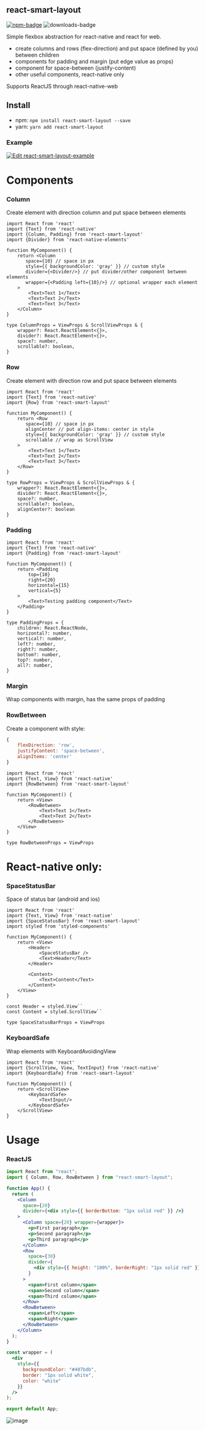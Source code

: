 
## react-smart-layout 
[![npm-badge]][npm-url] ![downloads-badge]

[npm-badge]: https://img.shields.io/npm/v/react-smart-layout
[npm-url]: https://www.npmjs.com/package/react-smart-layout
[downloads-badge]: https://img.shields.io/npm/dt/react-smart-layout?color=orange

Simple flexbox abstraction for react-native and react for web.

- create columns and rows (flex-direction) and put space (defined by you) between children
- components for padding and margin (put edge value as props)
- component for space-between (justify-content)
- other useful components, react-native only

Supports ReactJS through react-native-web

## Install

- npm: `npm install react-smart-layout --save`
- yarn: `yarn add react-smart-layout`

### Example

[![Edit react-smart-layout-example](https://codesandbox.io/static/img/play-codesandbox.svg)](https://codesandbox.io/s/react-smart-layout-example-xx376?fontsize=14&hidenavigation=1&theme=dark)

# Components

### Column

Create element with direction column and put space between elements

```tsx
import React from 'react'
import {Text} from 'react-native'
import {Column, Padding} from 'react-smart-layout'
import {Divider} from 'react-native-elements'

function MyComponent() {
    return <Column
       space={10} // space in px
       style={{ backgroundColor: 'gray' }} // custom style
       divider={<Divider/>} // put divider/other component between elements
       wrapper={<Padding left={10}/>} // optional wrapper each element
    >
        <Text>Text 1</Text>
        <Text>Text 2</Text>
        <Text>Text 3</Text>
    </Column>
}

type ColumnProps = ViewProps & ScrollViewProps & {
    wrapper?: React.ReactElement<{}>,
    divider?: React.ReactElement<{}>,
    space?: number,
    scrollable?: boolean,
}

```

### Row

Create element with direction row and put space between elements

```tsx
import React from 'react'
import {Text} from 'react-native'
import {Row} from 'react-smart-layout'

function MyComponent() {
    return <Row
       space={10} // space in px
       alignCenter // put align-items: center in style
       style={{ backgroundColor: 'gray' }} // custom style
       scrollable // wrap as ScrollView
    >
        <Text>Text 1</Text>
        <Text>Text 2</Text>
        <Text>Text 3</Text>
    </Row>
}

type RowProps = ViewProps & ScrollViewProps & {
    wrapper?: React.ReactElement<{}>,
    divider?: React.ReactElement<{}>,
    space?: number,
    scrollable?: boolean,
    alignCenter?: boolean
}

```

### Padding

```tsx
import React from 'react'
import {Text} from 'react-native'
import {Padding} from 'react-smart-layout'

function MyComponent() {
    return <Padding
        top={10}
        right={20}
        horizontal={15}
        vertical={5}
    >
        <Text>Testing padding component</Text>
    </Padding>
}

type PaddingProps = {
    children: React.ReactNode,
    horizontal?: number,
    vertical?: number,
    left?: number,
    right?: number,
    bottom?: number,
    top?: number,
    all?: number,
}
```

### Margin

Wrap components with margin, has the same props of padding

### RowBetween

Create a component with style: 
```js 
{
    flexDirection: 'row',
    justifyContent: 'space-between',
    alignItems: 'center'
}
```


```tsx
import React from 'react'
import {Text, View} from 'react-native'
import {RowBetween} from 'react-smart-layout'

function MyComponent() {
    return <View>
        <RowBetween>
            <Text>Text 1</Text>
            <Text>Text 2</Text>
        </RowBetween>
    </View>
}

type RowBetweenProps = ViewProps

```

# React-native only:

### SpaceStatusBar

Space of status bar (android and ios)

```tsx
import React from 'react'
import {Text, View} from 'react-native'
import {SpaceStatusBar} from 'react-smart-layout'
import styled from 'styled-components'

function MyComponent() {
    return <View>
        <Header>
            <SpaceStatusBar />
            <Text>Header</Text>
        </Header>
        
        <Content>
            <Text>Content</Text>
        </Content>
    </View>
}

const Header = styled.View``
const Content = styled.ScrollView``

type SpaceStatusBarProps = ViewProps

```
### KeyboardSafe

Wrap elements with KeyboardAvoidingView

```tsx
import React from 'react'
import {ScrollView, View, TextInput} from 'react-native'
import {KeyboardSafe} from 'react-smart-layout'

function MyComponent() {
    return <ScrollView>
        <KeyboardSafe>
            <TextInput/>
        </KeyboardSafe>
    </ScrollView>
}

```

# Usage

### ReactJS

```jsx
import React from "react";
import { Column, Row, RowBetween } from "react-smart-layout";

function App() {
  return (
    <Column
      space={20}
      divider={<div style={{ borderBottom: "1px solid red" }} />}
    >
      <Column space={20} wrapper={wrapper}>
        <p>First paragraph</p>
        <p>Second paragraph</p>
        <p>Third paragraph</p>
      </Column>
      <Row
        space={30}
        divider={
          <div style={{ height: "100%", borderRight: "1px solid red" }} />
        }
      >
        <span>First column</span>
        <span>Second column</span>
        <span>Third column</span>
      </Row>
      <RowBetween>
        <span>Left</span>
        <span>Right</span>
      </RowBetween>
    </Column>
  );
}

const wrapper = (
  <div
    style={{
      backgroundColor: "#407bdb",
      border: "1px solid white",
      color: "white"
    }}
  />
);

export default App;
```

![image](https://user-images.githubusercontent.com/47726159/110220437-8e2d4580-7ea4-11eb-8fd7-d750232fd4a3.png)
